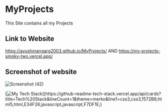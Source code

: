 # MyProjects
This Site contains all my Projects 

## Link to Website
https://ayushmangarg2003.github.io/MyProjects/
AND
https://my-projects-smoky-two.vercel.app/

## Screenshot of website
![Screenshot (42)](https://user-images.githubusercontent.com/105537793/220342714-ceb9f1c1-59b2-46b5-abe3-4bd9ebca0fe7.png)


[![My Tech Stack](https://github-readme-tech-stack.vercel.app/api/cards?title=Tech%20Stack&lineCount=1&theme=merko&line1=css3,css3,1572B6;html5,html,E34F26;javascript,javascript,F7DF1E;)](https://github-readme-tech-stack.vercel.app/api/cards?title=Tech%20Stack&lineCount=1&theme=merko&line1=css3,css3,1572B6;html5,html,E34F26;javascript,javascript,F7DF1E;)
